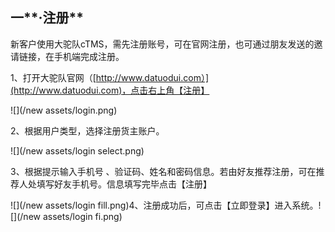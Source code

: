 ## 一**·注册**

新客户使用大驼队cTMS，需先注册账号，可在官网注册，也可通过朋友发送的邀请链接，在手机端完成注册。

1、打开大驼队官网（[http://www.datuodui.com）](http://www.datuodui.com)，点击右上角【注册】

![](/new assets/login.png)

2、根据用户类型，选择注册货主账户。

![](/new assets/login select.png)

3、根据提示输入手机号 、验证码、姓名和密码信息。若由好友推荐注册，可在推荐人处填写好友手机号。信息填写完毕点击【注册】

![](/new assets/login fill.png)4、注册成功后，可点击【立即登录】进入系统。![](/new assets/login fi.png)

